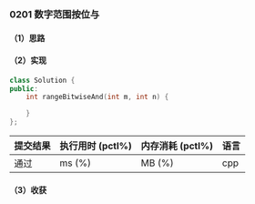 ### 0201 数字范围按位与

#### （1）思路

#### （2）实现

```cpp
class Solution {
public:
    int rangeBitwiseAnd(int m, int n) {

    }
};
```

| 提交结果 | 执行用时 (pctl%) | 内存消耗 (pctl%) | 语言 |
|:---------|:-----------------|:-----------------|:-----|
| 通过     |  ms (%)   |  MB (%)  | cpp  |

#### （3）收获

